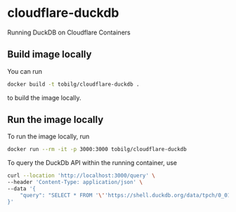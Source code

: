 # cloudflare-duckdb
Running DuckDB on Cloudflare Containers

## Build image locally
You can run 

```bash
docker build -t tobilg/cloudflare-duckdb . 
```

to build the image locally.

## Run the image locally
To run the image locally, run

```bash
docker run --rm -it -p 3000:3000 tobilg/cloudflare-duckdb 
```

To query the DuckDb API within the running container, use

```bash
curl --location 'http://localhost:3000/query' \
--header 'Content-Type: application/json' \
--data '{
    "query": "SELECT * FROM '\''https://shell.duckdb.org/data/tpch/0_01/parquet/orders.parquet'\'' LIMIT 1000"
}'
```
